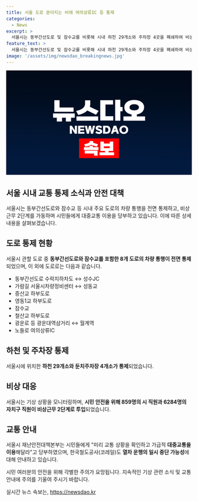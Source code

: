 ```yaml
---
title: 서울 도로 쏟아지는 비에 여의상류IC 등 통제
categories:
  - News
excerpt: >
  서울시는 동부간선도로 및 잠수교를 비롯해 시내 하천 29개소와 주차장 4곳을 폐쇄하여 비상근무 2단계를 발령했다. 서울시는 비상근무에 859명의 직원과 6284명의 자치구 직원을 투입했으며, 시민들에게는 교통 상황을 확인하고 대중교통을 이용할 것을 당부했다. 또한, 한국철도공사는 열차 운행을 중단할 수 있으며, 현재 연천∼도봉산역 구간은 운행 대기 상태이다.
feature_text: >
  서울시는 동부간선도로 및 잠수교를 비롯해 시내 하천 29개소와 주차장 4곳을 폐쇄하여 비상근무 2단계를 발령했다. 서울시는 비상근무에 859명의 직원과 6284명의 자치구 직원을 투입했으며, 시민들에게는 교통 상황을 확인하고 대중교통을 이용할 것을 당부했다. 또한, 한국철도공사는 열차 운행을 중단할 수 있으며, 현재 연천∼도봉산역 구간은 운행 대기 상태이다.
image: '/assets/img/newsdao_breakingnews.jpg'
---
```


<p><img src="/assets/img/newsdao_breakingnews.jpg" alt="firstkoreanews 속보" /></p>

<h2>서울 시내 교통 통제 소식과 안전 대책</h2>

<p data-ke-size="size16">서울시는 동부간선도로와 잠수교 등 시내 주요 도로의 차량 통행을 전면 통제하고, 비상근무 2단계를 가동하며 시민들에게 대중교통 이용을 당부하고 있습니다. 이에 따른 상세 내용을 살펴보겠습니다.</p>

<h2>도로 통제 현황</h2>

<p>서울시 관할 도로 중 <b>동부간선도로와 잠수교를 포함한 8개 도로의 차량 통행이 전면 통제</b>되었으며, 이 외에 도로로는 다음과 같습니다.</p>

<ul>
    <li>동부간선도로 수락지하차도 ↔ 성수JC</li>
    <li>가람길 서울시차량정비센터 ↔ 성동교</li>
    <li>증산교 하부도로</li>
    <li>영동1교 하부도로</li>
    <li>잠수교</li>
    <li>철산교 하부도로</li>
    <li>광운로 등 광운대역삼거리 ↔ 월계역</li>
    <li>노들로 여의상류IC</li>
</ul>

<h2>하천 및 주차장 통제</h2>

<p>서울시에 위치한 <b>하천 29개소와 둔치주차장 4개소가 통제</b>되었습니다.</p>

<h2>비상 대응</h2>

<p>서울시는 기상 상황을 모니터링하며, <b>시민 안전을 위해 859명의 시 직원과 6284명의 자치구 직원이 비상근무 2단계로 투입</b>되었습니다.</p>

<h2>교통 안내</h2>

<p>서울시 재난안전대책본부는 시민들에게 "미리 교통 상황을 확인하고 가급적 <b>대중교통을 이용</b>해달라"고 당부하였으며, 한국철도공사(코레일)도 <b>열차 운행의 일시 중단 가능성</b>에 대해 안내하고 있습니다.</p>

<p data-ke-size="size16">시민 여러분의 안전을 위해 각별한 주의가 요망됩니다. 지속적인 기상 관련 소식 및 교통 안내에 주의를 기울여 주시기 바랍니다. </p>
실시간 뉴스 속보는, <a href="https://newsdao.kr" rel="dofollow">https://newsdao.kr</a>



